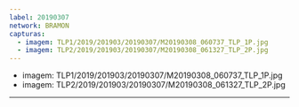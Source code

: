 ```yaml
---
label: 20190307
network: BRAMON
capturas:
  - imagem: TLP1/2019/201903/20190307/M20190308_060737_TLP_1P.jpg
  - imagem: TLP2/2019/201903/20190307/M20190308_061327_TLP_2P.jpg
---
```

  - imagem: TLP1/2019/201903/20190307/M20190308_060737_TLP_1P.jpg
  - imagem: TLP2/2019/201903/20190307/M20190308_061327_TLP_2P.jpg
---
